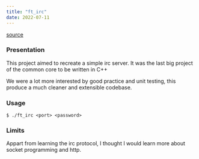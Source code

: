 ```yaml
---
title: "ft_irc"
date: 2022-07-11
---
```


[source](https://github.com/antoinelemarchand/ft_irc)

### Presentation
This project aimed to recreate a simple irc server.
It was the last big project of the common core to be written in C++

We were a lot more interested by good practice and unit testing,
this produce a much cleaner and extensible codebase.

### Usage
```
$ ./ft_irc <port> <password>
```

### Limits

Appart from learning the irc protocol, I thought I would learn more about
socket programming and http.
